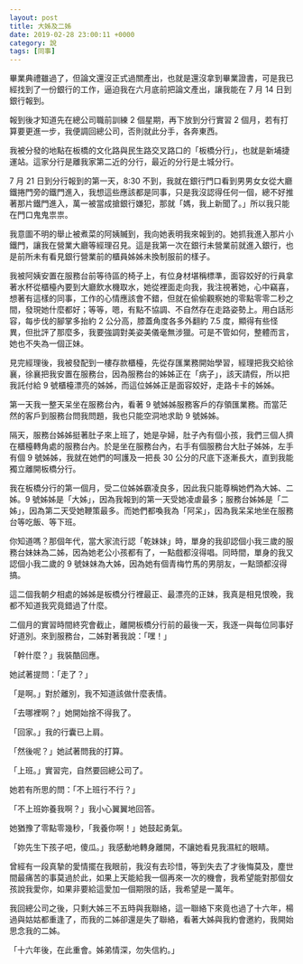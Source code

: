 ```yaml
---
layout: post
title: 大姊及二姊
date: 2019-02-28 23:00:11 +0000
category: 說
tags: [同事]
---
```


畢業典禮雖過了，但論文還沒正式過關產出，也就是還沒拿到畢業證書，可是我已經找到了一份銀行的工作，逼迫我在六月底前把論文產出，讓我能在 7 月 14 日到銀行報到。

<!--more-->

報到後才知道先在總公司職前訓練 2 個星期，再下放到分行實習 2 個月，若有打算要更進一步，我便調回總公司，否則就此分手，各奔東西。

我被分發的地點在板橋的文化路與民生路交叉路口的「板橋分行」，也就是新埔捷運站。這家分行是離我家第二近的分行，最近的分行是土城分行。

7 月 21 日到分行報到的第一天，8:30 不到，我就在銀行門口看到男男女女從大廳鐵捲門旁的鐵門進入，我想這些應該都是同事，只是我沒認得任何一個，總不好推著那片鐵門進入，萬一被當成搶銀行嫌犯，那就「媽，我上新聞了。」所以我只能在門口鬼鬼祟祟。

我意圖不明的舉止被煮菜的阿姨贓到，我向她表明我來報到的。她抓我進入那片小鐵門，讓我在營業大廳等經理召見。這是我第一次在銀行未營業前就進入銀行，也是前所未有看見銀行營業前的櫃員姊姊未換制服前的樣子。

我被阿姨安置在服務台前等待區的椅子上，有位身材堪稱標準，面容姣好的行員拿著水杯從櫃檯內要到大廳飲水機取水，她從裡面走向我，我注視著她，心中竊喜，想著有這樣的同事，工作的心情應該會不錯，但就在偷偷觀察她的零點零零二秒之間，發現她什麼都好；等等，嗯，有點不協調、不自然存在走路姿勢上。用白話形容，每步伐的腳掌多抬約 2 公分高，膝蓋角度各多外翻約 7.5 度，顯得有些怪異，但批評了那麼多，我要強調對美姿美儀毫無涉獵。可是不管如何，整體而言，她也不失為一個正妹。

見完經理後，我被發配到一樓存款櫃檯，先從存匯業務開始學習，經理把我交給徐襄，徐襄把我安置在服務台，因為服務台的姊姊正在「病子」，該天請假，所以把我託付給 9 號櫃檯漂亮的姊姊，而這位姊姊正是面容姣好，走路卡卡的姊姊。

第一天我一整天呆坐在服務台內，看著 9 號姊姊服務客戶的存領匯業務。而當茫然的客戶到服務台問我問題，我也只能空洞地求助 9 號姊姊。

隔天，服務台姊姊挺著肚子來上班了，她是孕婦，肚子內有個小孩，我們三個人擠在櫃檯轉角處的服務台內。於是坐在服務台內，右手有個服務台大肚子姊姊，左手有個 9 號姊姊，我就在她們的呵護及一把長 30 公分的尺底下逐漸長大，直到我能獨立離開板橋分行。

我在板橋分行的第一個月，受二位姊姊霸凌良多，因此我只能尊稱她們為大姊、二姊。9 號姊姊是「大姊」，因為我報到的第一天受她凌虐最多；服務台姊姊是「二姊」，因為第二天受她鞭策最多。而她們都喚我為「阿呆」，因為我呆呆地坐在服務台等吃飯、等下班。

你知道嗎？那個年代，當大家流行認「乾妹妹」時，單身的我卻認個小我三歲的服務台妹妹為二姊，因為她老公小孩都有了，一點戲都沒得唱。同時間，單身的我又認個小我二歲的 9 號妹妹為大姊，因為她有個青梅竹馬的男朋友，一點頭都沒得搞。

這二個我朝夕相處的姊姊是板橋分行裡最正、最漂亮的正妹，我真是相見恨晚，我都不知道我究竟錯過了什麼。

二個月的實習時間終究會截止，離開板橋分行前的最後一天，我逐一與每位同事好好道別。來到服務台，二姊對著我說：「嘿！」

「幹什麼？」我裝酷回應。

她試著提問：「走了？」

「是啊。」對於離別，我不知道該做什麼表情。

「去哪裡啊？」她開始捨不得我了。

「回家。」我的行囊已上肩。

「然後呢？」她試著問我的打算。

「上班。」實習完，自然要回總公司了。

她若有所思的問：「不上班行不行？」

「不上班妳養我啊？」我小心翼翼地回答。

她猶豫了零點零幾秒，「我養你啊！」她鼓起勇氣。

「妳先生下孩子吧，傻瓜。」我感動地轉身離開，不讓她看見我濕紅的眼睛。

曾經有一段真摯的愛情擺在我眼前，我沒有去珍惜，等到失去了才後悔莫及，塵世間最痛苦的事莫過於此，如果上天能給我一個再來一次的機會，我希望能對那個女孩說我愛你，如果非要給這愛加一個期限的話，我希望是一萬年。

我回總公司之後，只剩大姊三不五時與我聯絡，這一聯絡下來竟也過了十六年，楊過與姑姑都重逢了，而我的二姊卻還是失了聯絡，看著大姊與我約會邀約，我開始思念我的二姊。

「十六年後，在此重會。姊弟情深，勿失信約。」
